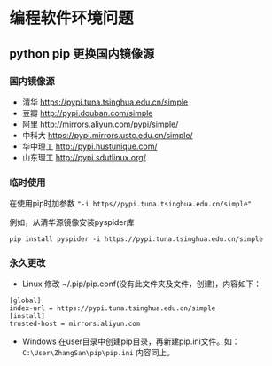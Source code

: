 # 编程软件环境问题

## python pip 更换国内镜像源

### 国内镜像源

- 清华 <https://pypi.tuna.tsinghua.edu.cn/simple>
- 豆瓣 <http://pypi.douban.com/simple>
- 阿里 <http://mirrors.aliyun.com/pypi/simple/>
- 中科大 <https://pypi.mirrors.ustc.edu.cn/simple/>
- 华中理工 <http://pypi.hustunique.com/>
- 山东理工 <http://pypi.sdutlinux.org/>

### 临时使用

在使用pip时加参数 ```"-i https//pypi.tuna.tsinghua.edu.cn/simple"```

例如，从清华源镜像安装pyspider库

```
pip install pyspider -i https://pypi.tuna.tsinghua.edu.cn/simple
```

### 永久更改

- Linux 修改 ~/.pip/pip.conf(没有此文件夹及文件，创建)，内容如下：

```
[global]
index-url = https://pypi.tuna.tsinghua.edu.cn/simple
[install]
trusted-host = mirrors.aliyun.com
```

- Windows 在user目录中创建pip目录，再新建pip.ini文件。如：```C:\User\ZhangSan\pip\pip.ini``` 内容同上。

